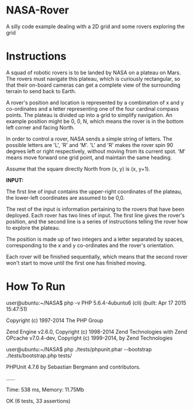 # NASA-Rover
A silly code example dealing with a 2D grid and some rovers exploring the grid


# Instructions
A squad of robotic rovers is to be landed by NASA on a plateau on Mars. The rovers 
must navigate this plateau, which is curiously rectangular, so that their on-board cameras 
can get a complete view of the surrounding terrain to send back to Earth.

A rover's position and location is represented by a combination of x and y co-ordinates 
and a letter representing one of the four cardinal compass points. The plateau is divided 
up into a grid to simplify navigation. An example position might be 0, 0, N, which means 
the rover is in the bottom left corner and facing North.

In order to control a rover, NASA sends a simple string of letters. The possible letters are 
'L', 'R' and 'M'. 'L' and 'R' makes the rover spin 90 degrees left or right respectively, 
without moving from its current spot. 'M' means move forward one grid point, and 
maintain the same heading.

Assume that the square directly North from (x, y) is (x, y+1).

<strong>INPUT:</strong>

The first line of input contains the upper-right coordinates of the plateau, the lower-left 
coordinates are assumed to be 0,0.

The rest of the input is information pertaining to the rovers that have been deployed. Each 
rover has two lines of input. The first line gives the rover's position, and the second line is 
a series of instructions telling the rover how to explore the plateau.

The position is made up of two integers and a letter separated by spaces, corresponding to 
the x and y co-ordinates and the rover's orientation.

Each rover will be finished sequentially, which means that the second rover won't start to 
move until the first one has finished moving.

# How To Run
user@ubuntu:~/NASA$ php -v
PHP 5.6.4-4ubuntu6 (cli) (built: Apr 17 2015 15:47:51)

Copyright (c) 1997-2014 The PHP Group

Zend Engine v2.6.0, Copyright (c) 1998-2014 Zend Technologies
    with Zend OPcache v7.0.4-dev, Copyright (c) 1999-2014, by Zend Technologies


user@ubuntu:~/NASA$ php ./tests/phpunit.phar --bootstrap ./tests/bootstrap.php tests/

PHPUnit 4.7.6 by Sebastian Bergmann and contributors.

......

Time: 538 ms, Memory: 11.75Mb

OK (6 tests, 33 assertions)
